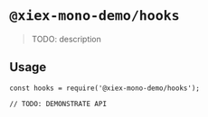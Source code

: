 # `@xiex-mono-demo/hooks`

> TODO: description

## Usage

```
const hooks = require('@xiex-mono-demo/hooks');

// TODO: DEMONSTRATE API
```
